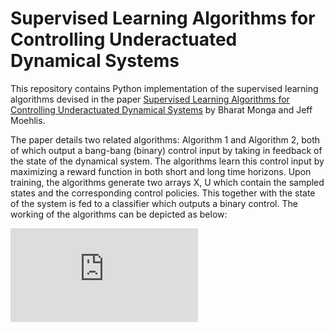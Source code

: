 # Supervised Learning Algorithms for Controlling Underactuated Dynamical Systems
This repository contains Python implementation of the supervised learning algorithms devised in the paper
[Supervised Learning Algorithms for Controlling Underactuated Dynamical Systems](https://arxiv.org/abs/1909.11119)
by Bharat Monga and Jeff Moehlis. 

The paper details two related algorithms: Algorithm 1 and Algorithm 2, both of which output a bang-bang (binary) control input by taking in feedback of the state of the dynamical system. The algorithms learn this control input by maximizing a reward function in both short and long time horizons. Upon training, the algorithms generate two arrays X, U which contain the sampled states and the corresponding control policies. This together with the state of the system is fed to a classifier which outputs a binary control. The working of the algorithms can be depicted as below:

![Flowchart of the learning algorithms](https://github.com/bharatmonga/Supervised-learning-algorithms/flowchart1.pdf)
